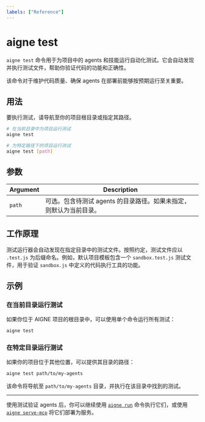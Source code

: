 ```yaml
---
labels: ["Reference"]
---
```


# aigne test

`aigne test` 命令用于为项目中的 agents 和技能运行自动化测试。它会自动发现并执行测试文件，帮助你验证代码的功能和正确性。

该命令对于维护代码质量、确保 agents 在部署前能够按预期运行至关重要。

## 用法

要执行测试，请导航至你的项目根目录或指定其路径。

```bash
# 在当前目录中为项目运行测试
aigne test

# 为特定路径下的项目运行测试
aigne test [path]
```

## 参数

| Argument | Description |
|----------|-----------------------------------------------------------------------------|
| `path` | 可选。包含待测试 agents 的目录路径。如果未指定，则默认为当前目录。 |

## 工作原理

测试运行器会自动发现在指定目录中的测试文件。按照约定，测试文件应以 `.test.js` 为后缀命名。例如，默认项目模板包含一个 `sandbox.test.js` 测试文件，用于验证 `sandbox.js` 中定义的代码执行工具的功能。

## 示例

### 在当前目录运行测试

如果你位于 AIGNE 项目的根目录中，可以使用单个命令运行所有测试：

```bash
aigne test
```

### 在特定目录运行测试

如果你的项目位于其他位置，可以提供其目录的路径：

```bash
aigne test path/to/my-agents
```

该命令将导航至 `path/to/my-agents` 目录，并执行在该目录中找到的测试。

---

使用测试验证 agents 后，你可以继续使用 [`aigne run`](./command-reference-run.md) 命令执行它们，或使用 [`aigne serve-mcp`](./command-reference-serve-mcp.md) 将它们部署为服务。
